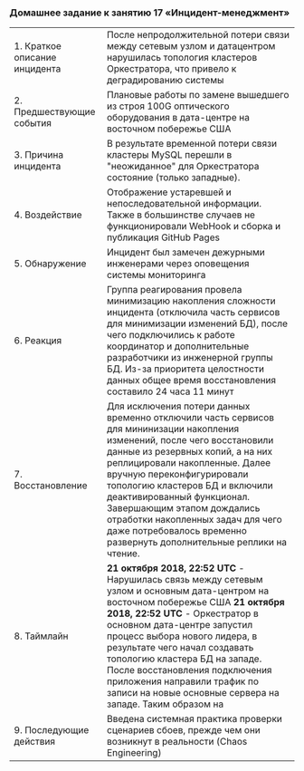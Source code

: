 ### Домашнее задание к занятию 17 «Инцидент-менеджмент»

| | |
|-|-|
| 1. Краткое описание инцидента | После непродолжительной потери связи между сетевым узлом и датацентром нарушилась топология кластеров Оркестратора, что привело к деградированию системы|
| 2. Предшествующие события | Плановые работы по замене вышедшего из строя 100G оптического оборудования в дата-центре на восточном побережье США |
|3. Причина инцидента | В результате временной потери связи кластеры MySQL перешли в "неожиданное" для Оркестратора состояние (только западные). |
|4. Воздействие | Отображение устаревшей и непоследовательной информации. Также в большинстве случаев не функционировали WebHook и сборка и публикация GitHub Pages |
|5. Обнаружение|Инцидент был замечен дежурными инженерами через оповещения системы мониторинга|
|6. Реакция|Группа реагирования провела минимизацию накопления сложности инцидента (отключила часть сервисов для минимизации изменений БД), после чего подключились к работе координатор и дополнительные разработчики из инженерной группы БД. Из-за приоритета целостности данных общее время восстановления составило 24 часа 11 минут|
|7. Восстановление| Для исключения потери данных временно отключили часть сервисов для мининизации накопления изменений, после чего восстановили данные из резервных копий, а на них реплицировали накопленные. Далее вручную переконфигурировали топологию кластеров БД и включили деактивированный функционал. Завершающим этапом дождались отработки накопленных задач для чего даже потребовалось временно развернуть дополнительные реплики на чтение.|
|8. Таймлайн| **21 октября 2018, 22:52 UTC** - Нарушилась связь между сетевым узлом и основным дата-центром на восточном побережье США **21 октября 2018, 22:52 UTC** - Оркестратор в основном дата-центре запустил процесс выбора нового лидера, в результате чего начал создавать топологию кластера БД на западе. После восстановления подключения приложения направили трафик по записи на новые основные сервера на западе. Таким образом на |обоих серверах образовались данные, отсутствующие у другого и не получилось вернуть первичный сервер не восток **21 октября 2018, 22:54 UTC** - Внутренние системы мониторинга начали генерировать оповещения о многочисленных сбоях в работе систем **21 октября 2018, 23:02 UTC**- Инженеры первой группы реагирования определили, что топологии для многочисленных кластеров БД находятся в неожиданном состоянии - при запросе API Оркестратора отображалась топология репликации БД, содержащая только серверы из западного ЦОД. **21 октября 2018, 23:07 UTC** - Группа реагирования вручную заблокировала внутренние средства развёртывания, чтобы предотвратить внесение дополнительных изменений в БД **21 октября 2018, 23:09 UTC** - Группа реагирования установила жёлтый статус работоспособности сайта (статус активного инцидента) **21 октября 2018, 23:11 UTC** - Координатор присоединился к работе и через две минуты принял решение изменить статус сайта на красный. **21 октября 2018, 23:13 UTC** - К работе привлекли дополнительных разработчиков из инженерной группы БД, которые начали исследовать текущее состояние для определения необходимых действий для ручной перенастроийки БД **21 октября 2018, 23:19 UTC** - В целях сохранности данных принято решение об остановке выполнения заданий, которые пишут метаданные типа пуш-запросов22 октября 2018, 00:05 UTC - Инженеры из группы реагирования начали разрабатывать план устранения несогласованности данных и запустили процедуры отработки отказа для MySQL22 октября 2018, 00:41 UTC - Инициирован процесс резервного копирования для всех затронутых кластеров MySQL. Одновременно нескольок групп инженеров изучали способы ускорения передачи и восстановления без дальнейшей деградации сайта или риска повреждения данных **22 октября 2018, 06:51 UTC** - Несколько кластеров на востоке завершили восстановление из резервных копий и начали реплицировать новые данные с Западным побережьем **22 октября 2018, 07:46 UTC** - Публикация информационного сообщение об инциденте **22 октября 2018, 11:12 UTC** - Все первичные БД вновь переведены на Восток, но не смотря на возросшую производительность сайта некоторые данные всё ещё отставали на несколько часов из-за отложенных реплик **22 октября 2018, 13:15 UTC** - Зафиксировано возрастание отставания репликации до согласованного состояния (время увеличивалось, а не уменьшалось). Начали подготовку дополнительных реплик чтения MySQL в общедоступном облаке Восточного побережья **22 октября 2018, 16:24 UTC** - Завершена синхронизация реплик - возврат к исходной топологии. Устранинены проблемы задержки и доступности. Однако, красный статус сохранён, так как нужно ещё обработать накопленные данные. **22 октяюря 2018, 16:45 UTC** - Включение всех дэактивированных функций. Корректировка TTL более 200000 истекших за время восстановления задач из более 5 миллионов. **22 октября 2018, 23:03 UTC** - Все незавершённые события webhook и сборки Pages обработаны, а целостность и правильная работа всех систем подтверждена. Статус сайта изменён на зелёный| 
|9. Последующие действия|Введена системная практика проверки сценариев сбоев, прежде чем они возникнут в реальности (Chaos Engineering)|
